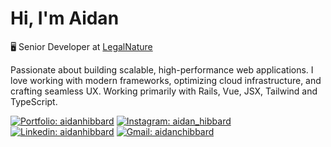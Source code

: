 # Hi, I'm Aidan

🖥️ Senior Developer at [LegalNature](https://www.legalnature.com/)

Passionate about building scalable, high-performance web applications. I love working with modern frameworks, optimizing cloud infrastructure, and crafting seamless UX. Working primarily with Rails, Vue, JSX, Tailwind and TypeScript.

[![Portfolio: aidanhibbard](https://img.shields.io/badge/Portfolio-20B2AA?style=for-the-badge&logo=nuxt)](https://aidanhibbard.dev/)
[![Instagram: aidan_hibbard](https://img.shields.io/badge/Instagram-E4405F?style=for-the-badge&logo=instagram&logoColor=white)](https://www.instagram.com/aidan_hibbard/)
[![Linkedin: aidanhibbard](https://img.shields.io/badge/LinkedIn-0077B5?style=for-the-badge&logo=linkedin&logoColor=white)](https://www.linkedin.com/in/aidan-hibbard/)
[![Gmail: aidanchibbard](https://img.shields.io/badge/Gmail-D14836?style=for-the-badge&logo=gmail&logoColor=white)](mailto:aidanchibbard@gmail.com)
